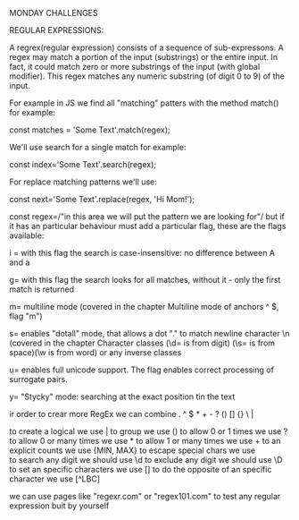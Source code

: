 MONDAY CHALLENGES

REGULAR EXPRESSIONS:

A regrex(regular expression) consists of a sequence of sub-expressons. A regex may match a portion of the input (substrings) or the entire input. 
In fact, it could match zero or more substrings of the input (with global modifier). This regex matches any numeric substring (of digit 0 to 9) of the input.

For example in JS we find all "matching" patters with the method match() for example:

const matches = 'Some Text'.match(regex);

We'll use search for a single match for example:

const index='Some Text'.search(regex);

For replace matching patterns we'll use:

const next='Some Text'.replace(regex, 'Hi Mom!');

const regex=/"in this area we will put the pattern we are looking for"/ but if it has an particular behaviour must add a particular flag, these are the flags available:

i = with this flag the search is case-insensitive: no difference between A and a

g= with this flag the search looks for all matches, without it - only the first match is returned

m= multiline mode (covered in the chapter Multiline mode of anchors ^ $, flag "m")

s= enables "dotall" mode, that allows a dot "." to match newline character \n (covered in the chapter Character classes (\d= is from digit) (\s= is from space)(\w is from word)
or any inverse classes 

u= enables full unicode support. The flag enables correct processing of surrogate pairs.

y= "Stycky" mode: searching at the exact position tin the text

ir order to crear more RegEx we can combine . ^ $ * + - ? () [] {} \ |

to create a logical we use |
to group we use ()
to allow 0 or 1 times we use ?
to allow 0 or many times we use *
to allow 1 or many times we use +
to an explicit counts we use {MIN, MAX}
to escape special chars we use \
to search any digit we should use \d
to exclude any digit we should use \D
to set an specific characters we use []
to do the opposite of an specific character we use [^LBC]

we can use pages like "regexr.com" or "regex101.com" to test any regular expression buit by yourself


















